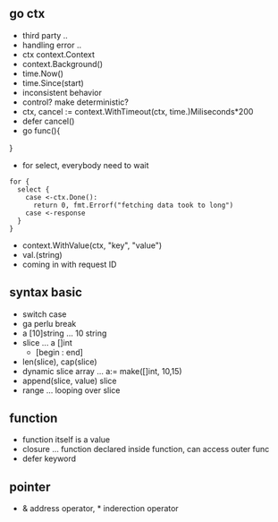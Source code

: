 ## go ctx
- third party .. 
- handling error ..
- ctx context.Context
- context.Background()
- time.Now()
- time.Since(start)
- inconsistent behavior
- control? make deterministic?
- ctx, cancel := context.WithTimeout(ctx, time.)Miliseconds*200
- defer cancel()
- go func(){

}
- for select, everybody need to wait
```
for {
  select {
    case <-ctx.Done():
      return 0, fmt.Errorf("fetching data took to long")
    case <-response
  }
}
```
- context.WithValue(ctx, "key", "value")
- val.(string)
- coming in with request ID

## syntax basic
- switch case
- ga perlu break
- a [10]string ... 10 string
- slice ... a []int
  - [begin : end]
- len(slice), cap(slice)
- dynamic slice array ... a:= make([]int, 10,15)
- append(slice, value) slice
- range ... looping over slice

## function
- function itself is a value
- closure ... function declared inside function, can access outer func
- defer keyword

## pointer
- & address operator, * inderection operator

